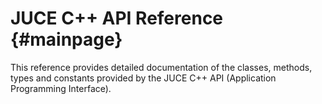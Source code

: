 JUCE C++ API Reference {#mainpage}
====================================

This reference provides detailed documentation of the classes, methods, types and constants provided by the JUCE C++ API (Application Programming Interface).